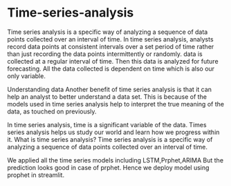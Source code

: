 # Time-series-analysis

Time series analysis is a specific way of analyzing a sequence of data points collected over an interval of time. In time series analysis, analysts record data points at consistent intervals over a set period of time rather than just recording the data points intermittently or randomly.
data is collected at a regular interval of time. Then this data is analyzed for future forecasting. All the data collected is dependent on time which is also our only variable.

Understanding data Another benefit of time series analysis is that it can help an analyst to better understand a data set. This is because of the models used in time series analysis help to interpret the true meaning of the data, as touched on previously.

In time series analysis, time is a significant variable of the data. Times series analysis helps us study our world and learn how we progress within it. What is time series analysis? Time series analysis is a specific way of analyzing a sequence of data points collected over an interval of time.



We applied all the time series models including LSTM,Prphet,ARIMA
But the prediction looks good in case of prphet. 
Hence we deploy model using prophet in streamlit.
